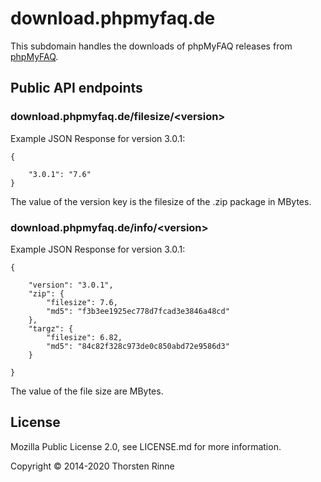 # download.phpmyfaq.de

This subdomain handles the downloads of phpMyFAQ releases from [phpMyFAQ](https://www.phpmyfaq.de).

## Public API endpoints

### download.phpmyfaq.de/filesize/&lt;version&gt;

Example JSON Response for version 3.0.1:

    {

        "3.0.1": "7.6"
    }

The value of the version key is the filesize of the .zip package in MBytes.


### download.phpmyfaq.de/info/&lt;version&gt;

Example JSON Response for version 3.0.1:

    {

        "version": "3.0.1",
        "zip": {
            "filesize": 7.6,
            "md5": "f3b3ee1925ec778d7fcad3e3846a48cd"
        },
        "targz": {
            "filesize": 6.82,
            "md5": "84c82f328c973de0c850abd72e9586d3"
        }

    }

The value of the file size are MBytes.

## License

Mozilla Public License 2.0, see LICENSE.md for more information.

Copyright &copy; 2014-2020 Thorsten Rinne
